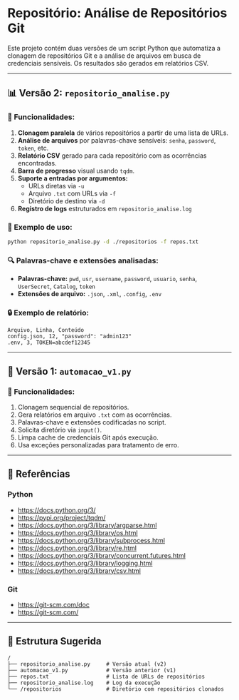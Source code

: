# Repositório: Análise de Repositórios Git

Este projeto contém duas versões de um script Python que automatiza a clonagem de repositórios Git e a análise de arquivos em busca de credenciais sensíveis. Os resultados são gerados em relatórios CSV.

---

## 📊 Versão 2: `repositorio_analise.py`

### 🔄 Funcionalidades:
1. **Clonagem paralela** de vários repositórios a partir de uma lista de URLs.
2. **Análise de arquivos** por palavras-chave sensíveis: `senha`, `password`, `token`, etc.
3. **Relatório CSV** gerado para cada repositório com as ocorrências encontradas.
4. **Barra de progresso** visual usando `tqdm`.
5. **Suporte a entradas por argumentos:**
   - URLs diretas via `-u`
   - Arquivo `.txt` com URLs via `-f`
   - Diretório de destino via `-d`
6. **Registro de logs** estruturados em `repositorio_analise.log`

### 🔧 Exemplo de uso:
```bash
python repositorio_analise.py -d ./repositorios -f repos.txt
```

### 🔍 Palavras-chave e extensões analisadas:
- **Palavras-chave:** `pwd`, `usr`, `username`, `password`, `usuario`, `senha`, `UserSecret`, `Catalog`, `token`
- **Extensões de arquivo:** `.json`, `.xml`, `.config`, `.env`

### 🔒 Exemplo de relatório:
```
Arquivo, Linha, Conteúdo
config.json, 12, "password": "admin123"
.env, 3, TOKEN=abcdef12345
```

---

## 🔄 Versão 1: `automacao_v1.py`

### 🔧 Funcionalidades:
1. Clonagem sequencial de repositórios.
2. Gera relatórios em arquivo `.txt` com as ocorrências.
3. Palavras-chave e extensões codificadas no script.
4. Solicita diretório via `input()`.
5. Limpa cache de credenciais Git após execução.
6. Usa exceções personalizadas para tratamento de erro.

---

## 📖 Referências

### Python
- https://docs.python.org/3/
- https://pypi.org/project/tqdm/
- https://docs.python.org/3/library/argparse.html
- https://docs.python.org/3/library/os.html
- https://docs.python.org/3/library/subprocess.html
- https://docs.python.org/3/library/re.html
- https://docs.python.org/3/library/concurrent.futures.html
- https://docs.python.org/3/library/logging.html
- https://docs.python.org/3/library/csv.html

### Git
- https://git-scm.com/doc
- https://git-scm.com/

---

## 📄 Estrutura Sugerida
```
/
├── repositorio_analise.py     # Versão atual (v2)
├── automacao_v1.py            # Versão anterior (v1)
├── repos.txt                  # Lista de URLs de repositórios
├── repositorio_analise.log    # Log da execução
└── /repositorios              # Diretório com repositórios clonados
